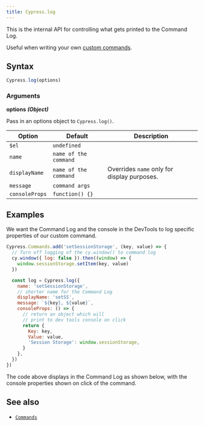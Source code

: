 ```yaml
---
title: Cypress.log
---
```


This is the internal API for controlling what gets printed to the Command Log.

Useful when writing your own [custom commands](/api/cypress-api/custom-commands).

## Syntax

```javascript
Cypress.log(options)
```

### Arguments

**<Icon name="angle-right"></Icon> options** **_(Object)_**

Pass in an options object to `Cypress.log()`.

| Option         | Default               | Description                                 |
| -------------- | --------------------- | ------------------------------------------- |
| `$el`          | `undefined`           |
| `name`         | `name of the command` |
| `displayName`  | `name of the command` | Overrides `name` only for display purposes. |
| `message`      | `command args`        |
| `consoleProps` | `function() {}`       |

## Examples

We want the Command Log and the console in the DevTools to log specific properties of our custom command.

```javascript
Cypress.Commands.add('setSessionStorage', (key, value) => {
  // Turn off logging of the cy.window() to command log
  cy.window({ log: false }).then((window) => {
    window.sessionStorage.setItem(key, value)
  })

  const log = Cypress.log({
    name: 'setSessionStorage',
    // shorter name for the Command Log
    displayName: 'setSS',
    message: `${key}, ${value}`,
    consoleProps: () => {
      // return an object which will
      // print to dev tools console on click
      return {
        Key: key,
        Value: value,
        'Session Storage': window.sessionStorage,
      }
    },
  })
})
```

The code above displays in the Command Log as shown below, with the console properties shown on click of the command.

<DocsImage src="/img/api/Cypress.log-custom-logging-and-console.png" alt="Custom logging of custom command" ></DocsImage>

## See also

- [`Commands`](/api/cypress-api/custom-commands)
